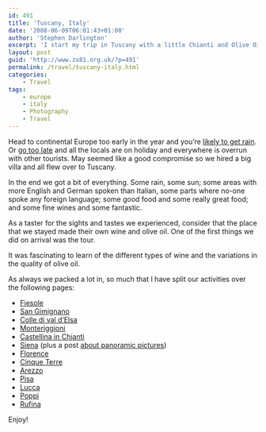 ```yaml
---
id: 491
title: 'Tuscany, Italy'
date: '2008-06-09T06:01:43+01:00'
author: 'Stephen Darlington'
excerpt: 'I start my trip in Tuscany with a little Chianti and Olive Oil tasting.'
layout: post
guid: 'http://www.zx81.org.uk/?p=491'
permalink: /travel/tuscany-italy.html
categories:
    - Travel
tags:
    - europe
    - italy
    - Photography
    - Travel
---
```


Head to continental Europe too early in the year and you’re [likely to get rain](/travel/italy2.html). Or [go too late](/travel/italy.html) and all the locals are on holiday and everywhere is overrun with other tourists. May seemed like a good compromise so we hired a big villa and all flew over to Tuscany.

In the end we got a bit of everything. Some rain, some sun; some areas with more English and German spoken than Italian, some parts where no-one spoke any foreign language; some good food and some really great food; and some fine wines and some fantastic.


As a taster for the sights and tastes we experienced, consider that the place that we stayed made their own wine and olive oil. One of the first things we did on arrival was the tour.

It was fascinating to learn of the different types of wine and the variations in the quality of olive oil.

As always we packed a lot in, so much that I have split our activities over the following pages:

- [Fiesole](/travel/fiesole-tuscany-italy.html)
- [San Gimignano](/travel/san-gimignano-tuscany-italy.html)
- [Colle di val d’Elsa](/travel/colle-di-val-delsa-tuscany-italy.html)
- [Monteriggioni](/travel/monteriggioni-tuscany-italy.html)
- [Castellina in Chianti](/travel/castellina-in-chianti-tuscany-italy.html)
- [Siena](/travel/siena-tuscany-italy.html) (plus a post [about panoramic pictures](/photography/adventures-with-panoramas.html))
- [Florence](/travel/florence-tuscany-italy.html)
- [Cinque Terre](/travel/cinque-terre-tuscany-italy.html)
- [Arezzo](/travel/arezzo-tuscany-italy.html)
- [Pisa](/travel/pisa-tuscany-italy.html)
- [Lucca](/travel/lucca-tuscany-italy.html)
- [Poppi](/travel/poppi-tuscany-italy.html)
- [Rufina](/travel/rufina-tuscany-italy.html)

Enjoy!